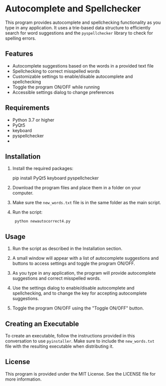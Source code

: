 # Autocomplete and Spellchecker

This program provides autocomplete and spellchecking functionality as you type in any application. It uses a trie-based data structure to efficiently search for word suggestions and the `pyspellchecker` library to check for spelling errors.

## Features

- Autocomplete suggestions based on the words in a provided text file
- Spellchecking to correct misspelled words
- Customizable settings to enable/disable autocomplete and spellchecking
- Toggle the program ON/OFF while running
- Accessible settings dialog to change preferences

## Requirements

- Python 3.7 or higher
- PyQt5
- keyboard
- pyspellchecker
-

## Installation

1. Install the required packages:

    pip install PyQt5 keyboard pyspellchecker

2. Download the program files and place them in a folder on your computer.

3. Make sure the `new_words.txt` file is in the same folder as the main script.

4. Run the script:

        python newautocorrect4.py

## Usage

1. Run the script as described in the Installation section.

2. A small window will appear with a list of autocomplete suggestions and buttons to access settings and toggle the program ON/OFF.

3. As you type in any application, the program will provide autocomplete suggestions and correct misspelled words.

4. Use the settings dialog to enable/disable autocomplete and spellchecking, and to change the key for accepting autocomplete suggestions.

5. Toggle the program ON/OFF using the "Toggle ON/OFF" button.

## Creating an Executable

To create an executable, follow the instructions provided in this conversation to use `pyinstaller`. Make sure to include the `new_words.txt` file with the resulting executable when distributing it.

## License

This program is provided under the MIT License. See the LICENSE file for more information.
